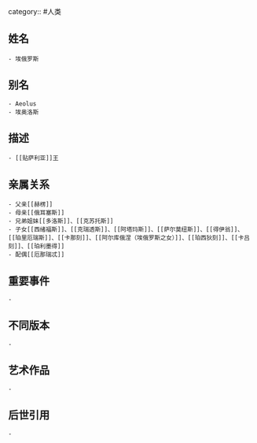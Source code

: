 category:: #人类
## 姓名
	- 埃俄罗斯
## 别名
	- Aeolus
	- 埃奥洛斯
## 描述
	- [[贴萨利亚]]王
## 亲属关系
	- 父亲[[赫楞]]
	- 母亲[[俄耳塞斯]]
	- 兄弟姐妹[[多洛斯]]、[[克苏托斯]]
	- 子女[[西绪福斯]]、[[克瑞透斯]]、[[阿塔玛斯]]、[[萨尔莫纽斯]]、[[得伊翁]]、[[珀里厄瑞斯]]、[[卡那刻]]、[[阿尔库俄涅（埃俄罗斯之女）]]、[[珀西狄刻]]、[[卡吕刻]]、[[珀利墨得]]
	- 配偶[[厄那瑞忒]]
## 重要事件
	-
## 不同版本
	-
## 艺术作品
	-
## 后世引用
	-
